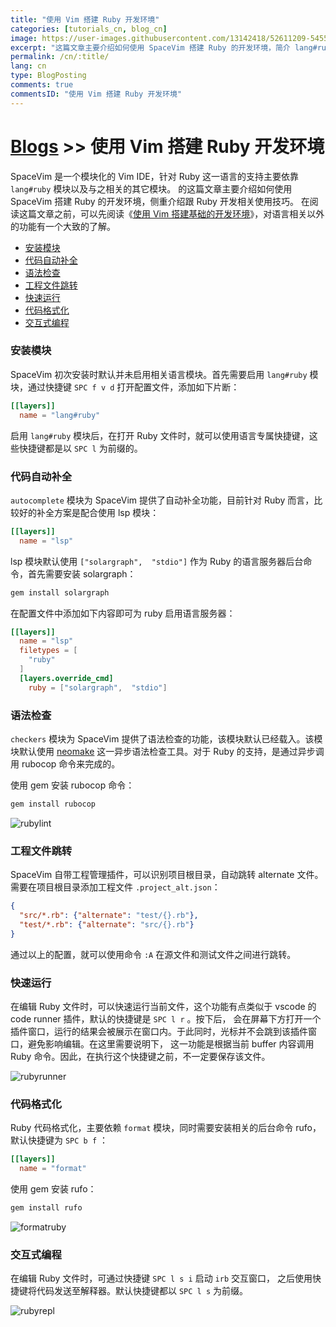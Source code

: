 ```yaml
---
title: "使用 Vim 搭建 Ruby 开发环境"
categories: [tutorials_cn, blog_cn]
image: https://user-images.githubusercontent.com/13142418/52611209-54550500-2ebf-11e9-9b9f-f697a0db52a3.png
excerpt: "这篇文章主要介绍如何使用 SpaceVim 搭建 Ruby 的开发环境，简介 lang#ruby 模块所支持的功能特性以及使用技巧"
permalink: /cn/:title/
lang: cn
type: BlogPosting
comments: true
commentsID: "使用 Vim 搭建 Ruby 开发环境"
---
```


# [Blogs](../blog/) >> 使用 Vim 搭建 Ruby 开发环境

SpaceVim 是一个模块化的 Vim IDE，针对 Ruby 这一语言的支持主要依靠 `lang#ruby` 模块以及与之相关的其它模块。
的这篇文章主要介绍如何使用 SpaceVim 搭建 Ruby 的开发环境，侧重介绍跟 Ruby 开发相关使用技巧。
在阅读这篇文章之前，可以先阅读《[使用 Vim 搭建基础的开发环境](../use-vim-as-ide/)》，对语言相关以外的功能有一个大致的了解。

<!-- vim-markdown-toc GFM -->

- [安装模块](#安装模块)
- [代码自动补全](#代码自动补全)
- [语法检查](#语法检查)
- [工程文件跳转](#工程文件跳转)
- [快速运行](#快速运行)
- [代码格式化](#代码格式化)
- [交互式编程](#交互式编程)

<!-- vim-markdown-toc -->

### 安装模块

SpaceVim 初次安装时默认并未启用相关语言模块。首先需要启用
`lang#ruby` 模块，通过快捷键 `SPC f v d` 打开配置文件，添加如下片断：

```toml
[[layers]]
  name = "lang#ruby"
```

启用 `lang#ruby` 模块后，在打开 Ruby 文件时，就可以使用语言专属快捷键，这些快捷键都是以 `SPC l` 为前缀的。

### 代码自动补全

`autocomplete` 模块为 SpaceVim 提供了自动补全功能，目前针对 Ruby 而言，比较好的补全方案是配合使用 lsp 模块：

```toml
[[layers]]
  name = "lsp"
```

lsp 模块默认使用 `["solargraph",  "stdio"]` 作为 Ruby 的语言服务器后台命令，首先需要安装 solargraph：

```sh
gem install solargraph
```

在配置文件中添加如下内容即可为 ruby 启用语言服务器：

```toml
[[layers]]
  name = "lsp"
  filetypes = [
    "ruby"
  ]
  [layers.override_cmd]
    ruby = ["solargraph",  "stdio"]
```

### 语法检查

`checkers` 模块为 SpaceVim 提供了语法检查的功能，该模块默认已经载入。该模块默认使用 [neomake](https://github.com/neomake/neomake)
这一异步语法检查工具。对于 Ruby 的支持，是通过异步调用 rubocop 命令来完成的。

使用 gem 安装 rubocop 命令：

```sh
gem install rubocop
```

![rubylint](https://user-images.githubusercontent.com/13142418/53347011-32459300-3953-11e9-9ca2-3e07f832db5a.png)

### 工程文件跳转

SpaceVim 自带工程管理插件，可以识别项目根目录，自动跳转 alternate 文件。需要在项目根目录添加工程文件 `.project_alt.json`：

```json
{
  "src/*.rb": {"alternate": "test/{}.rb"},
  "test/*.rb": {"alternate": "src/{}.rb"}
}
```

通过以上的配置，就可以使用命令 `:A` 在源文件和测试文件之间进行跳转。

### 快速运行

在编辑 Ruby 文件时，可以快速运行当前文件，这个功能有点类似于 vscode 的 code runner 插件，默认的快捷键是 `SPC l r` 。按下后，
会在屏幕下方打开一个插件窗口，运行的结果会被展示在窗口内。于此同时，光标并不会跳到该插件窗口，避免影响编辑。在这里需要说明下，
这一功能是根据当前 buffer 内容调用 Ruby 命令。因此，在执行这个快捷键之前，不一定要保存该文件。

![rubyrunner](https://user-images.githubusercontent.com/13142418/53300165-6b600380-387e-11e9-852f-f8766300ece1.gif)

### 代码格式化

Ruby 代码格式化，主要依赖 `format` 模块，同时需要安装相关的后台命令 rufo，默认快捷键为 `SPC b f` ：

```toml
[[layers]]
  name = "format"
```

使用 gem 安装 rufo：

```sh
gem install rufo
```

![formatruby](https://user-images.githubusercontent.com/13142418/53301042-3c02c400-3889-11e9-9918-430ad6a7f08f.gif)

### 交互式编程

在编辑 Ruby 文件时，可通过快捷键 `SPC l s i` 启动 `irb` 交互窗口，
之后使用快捷键将代码发送至解释器。默认快捷键都以 `SPC l s` 为前缀。

![rubyrepl](https://user-images.githubusercontent.com/13142418/53347455-1098db80-3954-11e9-87c3-13a027ec88f6.gif)


